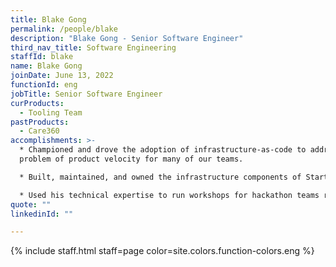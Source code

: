 ```yaml
---
title: Blake Gong
permalink: /people/blake
description: "Blake Gong - Senior Software Engineer"
third_nav_title: Software Engineering
staffId: blake
name: Blake Gong
joinDate: June 13, 2022
functionId: eng
jobTitle: Senior Software Engineer
curProducts:
  - Tooling Team
pastProducts:
  - Care360
accomplishments: >-
  * Championed and drove the adoption of infrastructure-as-code to address the
  problem of product velocity for many of our teams.

  * Built, maintained, and owned the infrastructure components of Starter Kit, which allows for anyone to set up a new application easily and quickly. 

  * Used his technical expertise to run workshops for hackathon teams regarding infrastructure, and also provided technical guidance to the core HealthTech teams on more complicated technical topics. 
quote: ""
linkedinId: ""

---
```


{% include staff.html staff=page color=site.colors.function-colors.eng %}
